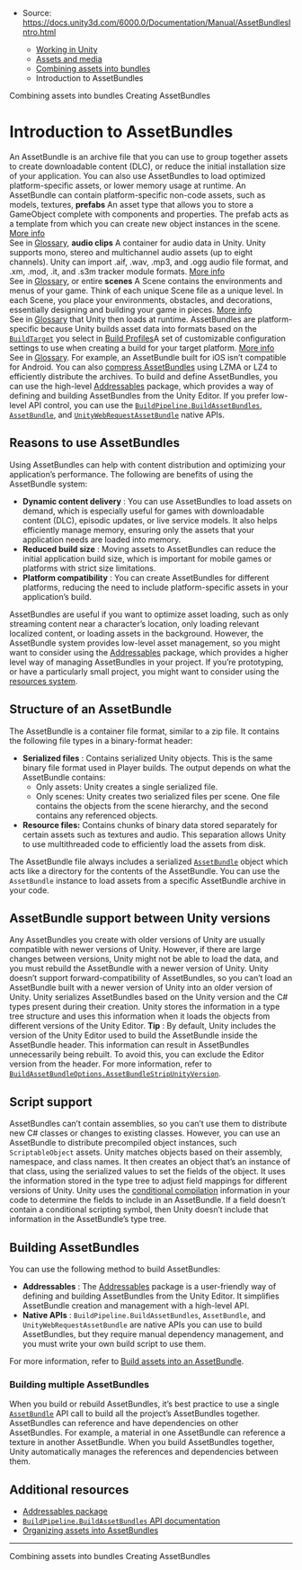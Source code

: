 * Source: https://docs.unity3d.com/6000.0/Documentation/Manual/AssetBundlesIntro.html

  * [Working in Unity](https://docs.unity3d.com/6000.0/Documentation/Manual/working-in-unity.html)
  * [Assets and media](https://docs.unity3d.com/6000.0/Documentation/Manual/assets-and-media.html)
  * [Combining assets into bundles](https://docs.unity3d.com/6000.0/Documentation/Manual/assetbundles-section.html)
  * Introduction to AssetBundles


[](https://docs.unity3d.com/6000.0/Documentation/Manual/assetbundles-section.html)
Combining assets into bundles
[](https://docs.unity3d.com/6000.0/Documentation/Manual/assetbundles-creating.html)
Creating AssetBundles
# Introduction to AssetBundles
An AssetBundle is an archive file that you can use to group together assets to create downloadable content (DLC), or reduce the initial installation size of your application. You can also use AssetBundles to load optimized platform-specific assets, or lower memory usage at runtime.
An AssetBundle can contain platform-specific non-code assets, such as models, textures, **prefabs** An asset type that allows you to store a GameObject complete with components and properties. The prefab acts as a template from which you can create new object instances in the scene. [More info](https://docs.unity3d.com/6000.0/Documentation/Manual/Prefabs.html)  
See in [Glossary](https://docs.unity3d.com/6000.0/Documentation/Manual/Glossary.html#Prefab), **audio clips** A container for audio data in Unity. Unity supports mono, stereo and multichannel audio assets (up to eight channels). Unity can import .aif, .wav, .mp3, and .ogg audio file format, and .xm, .mod, .it, and .s3m tracker module formats. [More info](https://docs.unity3d.com/6000.0/Documentation/Manual/class-AudioClip.html)  
See in [Glossary](https://docs.unity3d.com/6000.0/Documentation/Manual/Glossary.html#AudioClip), or entire **scenes** A Scene contains the environments and menus of your game. Think of each unique Scene file as a unique level. In each Scene, you place your environments, obstacles, and decorations, essentially designing and building your game in pieces. [More info](https://docs.unity3d.com/6000.0/Documentation/Manual/CreatingScenes.html)  
See in [Glossary](https://docs.unity3d.com/6000.0/Documentation/Manual/Glossary.html#Scene) that Unity then loads at runtime. AssetBundles are platform-specific because Unity builds asset data into formats based on the [`BuildTarget`](https://docs.unity3d.com/6000.0/Documentation/ScriptReference/BuildTarget.html) you select in [Build Profiles](https://docs.unity3d.com/6000.0/Documentation/Manual/BuildSettings.html)A set of customizable configuration settings to use when creating a build for your target platform. [More info](https://docs.unity3d.com/6000.0/Documentation/Manual/build-profiles.html)  
See in [Glossary](https://docs.unity3d.com/6000.0/Documentation/Manual/Glossary.html#Buildprofile). For example, an AssetBundle built for iOS isn’t compatible for Android. 
You can also [compress AssetBundles](https://docs.unity3d.com/6000.0/Documentation/Manual/assetbundles-compression-format.html) using LZMA or LZ4 to efficiently distribute the archives.
To build and define AssetBundles, you can use the high-level [Addressables](http://docs.unity3d.com/Packages/com.unity.addressables@latest) package, which provides a way of defining and building AssetBundles from the Unity Editor. If you prefer low-level API control, you can use the [`BuildPipeline.BuildAssetBundles`](https://docs.unity3d.com/6000.0/Documentation/ScriptReference/BuildPipeline.BuildAssetBundles.html), [`AssetBundle`](https://docs.unity3d.com/6000.0/Documentation/ScriptReference/AssetBundle.html), and [`UnityWebRequestAssetBundle`](https://docs.unity3d.com/6000.0/Documentation/ScriptReference/Networking.UnityWebRequestAssetBundle.html) native APIs.
## Reasons to use AssetBundles
Using AssetBundles can help with content distribution and optimizing your application’s performance. The following are benefits of using the AssetBundle system:
  * **Dynamic content delivery** : You can use AssetBundles to load assets on demand, which is especially useful for games with downloadable content (DLC), episodic updates, or live service models. It also helps efficiently manage memory, ensuring only the assets that your application needs are loaded into memory.
  * **Reduced build size** : Moving assets to AssetBundles can reduce the initial application build size, which is important for mobile games or platforms with strict size limitations.
  * **Platform compatibility** : You can create AssetBundles for different platforms, reducing the need to include platform-specific assets in your application’s build.


AssetBundles are useful if you want to optimize asset loading, such as only streaming content near a character’s location, only loading relevant localized content, or loading assets in the background. However, the AssetBundle system provides low-level asset management, so you might want to consider using the [Addressables](http://docs.unity3d.com/Packages/com.unity.addressables@latest) package, which provides a higher level way of managing AssetBundles in your project.
If you’re prototyping, or have a particularly small project, you might want to consider using the [resources system](https://docs.unity3d.com/6000.0/Documentation/Manual/LoadingResourcesatRuntime.html).
## Structure of an AssetBundle
The AssetBundle is a container file format, similar to a zip file. It contains the following file types in a binary-format header:
  * **Serialized files** : Contains serialized Unity objects. This is the same binary file format used in Player builds. The output depends on what the AssetBundle contains: 
    * Only assets: Unity creates a single serialized file.
    * Only scenes: Unity creates two serialized files per scene. One file contains the objects from the scene hierarchy, and the second contains any referenced objects.
  * **Resource files:** Contains chunks of binary data stored separately for certain assets such as textures and audio. This separation allows Unity to use multithreaded code to efficiently load the assets from disk.


The AssetBundle file always includes a serialized [`AssetBundle`](https://docs.unity3d.com/6000.0/Documentation/ScriptReference/AssetBundle.html) object which acts like a directory for the contents of the AssetBundle. You can use the `AssetBundle` instance to load assets from a specific AssetBundle archive in your code. 
## AssetBundle support between Unity versions
Any AssetBundles you create with older versions of Unity are usually compatible with newer versions of Unity. However, if there are large changes between versions, Unity might not be able to load the data, and you must rebuild the AssetBundle with a newer version of Unity. 
Unity doesn’t support forward-compatibility of AssetBundles, so you can’t load an AssetBundle built with a newer version of Unity into an older version of Unity.
Unity serializes AssetBundles based on the Unity version and the C# types present during their creation. Unity stores the information in a type tree structure and uses this information when it loads the objects from different versions of the Unity Editor.
**Tip** : By default, Unity includes the version of the Unity Editor used to build the AssetBundle inside the AssetBundle header. This information can result in AssetBundles unnecessarily being rebuilt. To avoid this, you can exclude the Editor version from the header. For more information, refer to [`BuildAssetBundleOptions.AssetBundleStripUnityVersion`](https://docs.unity3d.com/6000.0/Documentation/ScriptReference/BuildAssetBundleOptions.AssetBundleStripUnityVersion.html).
## Script support
AssetBundles can’t contain assemblies, so you can’t use them to distribute new C# classes or changes to existing classes. However, you can use an AssetBundle to distribute precompiled object instances, such `ScriptableObject` assets. 
Unity matches objects based on their assembly, namespace, and class names. It then creates an object that’s an instance of that class, using the serialized values to set the fields of the object. It uses the information stored in the type tree to adjust field mappings for different versions of Unity.
Unity uses the [conditional compilation](https://docs.unity3d.com/6000.0/Documentation/Manual/platform-dependent-compilation.html) information in your code to determine the fields to include in an AssetBundle. If a field doesn’t contain a conditional scripting symbol, then Unity doesn’t include that information in the AssetBundle’s type tree.
## Building AssetBundles
You can use the following method to build AssetBundles:
  * **Addressables** : The [Addressables](http://docs.unity3d.com/Packages/com.unity.addressables@latest) package is a user-friendly way of defining and building AssetBundles from the Unity Editor. It simplifies AssetBundle creation and management with a high-level API.
  * **Native APIs** : `BuildPipeline.BuildAssetBundles`, `AssetBundle`, and `UnityWebRequestAssetBundle` are native APIs you can use to build AssetBundles, but they require manual dependency management, and you must write your own build script to use them.


For more information, refer to [Build assets into an AssetBundle](https://docs.unity3d.com/6000.0/Documentation/Manual/AssetBundles-Building.html).
### Building multiple AssetBundles
When you build or rebuild AssetBundles, it’s best practice to use a single [`AssetBundle`](https://docs.unity3d.com/6000.0/Documentation/ScriptReference/AssetBundle.html) API call to build all the project’s AssetBundles together. AssetBundles can reference and have dependencies on other AssetBundles. For example, a material in one AssetBundle can reference a texture in another AssetBundle. When you build AssetBundles together, Unity automatically manages the references and dependencies between them.
## Additional resources
  * [Addressables package](http://docs.unity3d.com/Packages/com.unity.addressables@latest)
  * [`BuildPipeline.BuildAssetBundles` API documentation](https://docs.unity3d.com/6000.0/Documentation/ScriptReference/BuildPipeline.BuildAssetBundles.html)
  * [Organizing assets into AssetBundles](https://docs.unity3d.com/6000.0/Documentation/Manual/AssetBundles-Preparing.html)


* * *
[](https://docs.unity3d.com/6000.0/Documentation/Manual/assetbundles-section.html)
Combining assets into bundles
[](https://docs.unity3d.com/6000.0/Documentation/Manual/assetbundles-creating.html)
Creating AssetBundles
